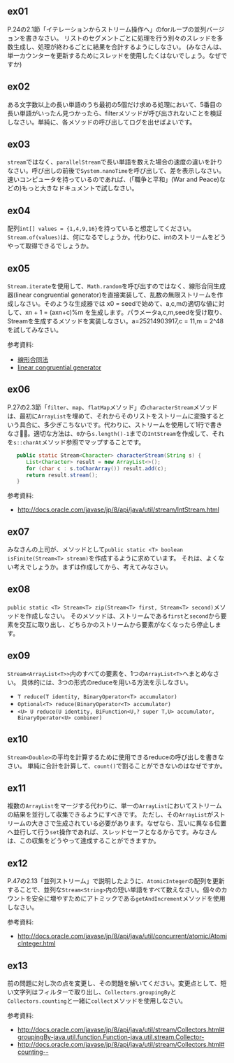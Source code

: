 ## ex01

P.24の2.1節「イテレーションからストリーム操作へ」のforループの並列バージョンを書きなさい。
リストのセグメントごとに処理を行う別々のスレッドを多数生成し、処理が終わるごとに結果を合計するようにしなさい。
(みなさんは、単一カウンターを更新するためにスレッドを使用したくはないでしょう。なぜですか)

## ex02

ある文字数以上の長い単語のうち最初の5個だけ求める処理において、5番目の長い単語がいったん見つかったら、filterメソッドが呼び出されないことを検証しなさい。単純に、各メソッドの呼び出してログを出せばよいです。

## ex03

`stream`ではなく、`parallelStream`で長い単語を数えた場合の速度の違いを計りなさい。呼び出しの前後で`System.nanoTime`を呼び出して、差を表示しなさい。速いコンピュータを持っているのであれば、(「職争と平和」(War and Peace)などの)もっと大きなドキュメントで試しなさい。

## ex04

配列`int[] values = {1,4,9,16}`を持っていると想定してください。`Stream.of(values)`は、何になるでしょうか。代わりに、intのストリームをどうやって取得できるでしょうか。

## ex05

`Stream.iterate`を使用して、`Math.random`を呼び出すのではなく、線形合同生成器(linear congruential generator)を直接実装して、乱数の無限ストリームを作成しなさい。そのような生成器では x0 = seedで始めて、a,c,mの適切な値に対して、xn + 1 = (axn+c)%m を生成します。パラメータa,c,m,seedを受け取り、Stream<Long>を生成するメソッドを実装しなさい。a=25214903917,c = 11,m = 2^48を試してみなさい。

参考資料:

* [線形合同法](http://ja.wikipedia.org/wiki/%E7%B7%9A%E5%BD%A2%E5%90%88%E5%90%8C%E6%B3%95)
* [linear congruential generator](http://en.wikipedia.org/wiki/Linear_congruential_generator)

## ex06

P.27の2.3節「`filter`、`map`、`flatMap`メソッド」の`characterStream`メソッドは、最初に`ArrayList`を埋めて、それからそのリストをストリームに変換するという具合に、多少ぎこちないです。代わりに、ストリームを使用して1行で書きなさい̅。適切な方法は、`0`から`s.length()-1`までの`IntStream`を作成して、それを`s::charAt`メソッド参照でマップすることです。

```java
   public static Stream<Character> characterStream(String s) {
      List<Character> result = new ArrayList<>();
      for (char c : s.toCharArray()) result.add(c);
      return result.stream();
   }
```

参考資料:

* http://docs.oracle.com/javase/jp/8/api/java/util/stream/IntStream.html

## ex07

みなさんの上司が、メソッドとして`public static <T> boolean isFinite(Stream<T> stream)`を作成するように求めています。
それは、よくない考えでしょうか。まずは作成してから、考えてみなさい。

## ex08

`public static <T> Stream<T> zip(Stream<T> first, Stream<T> second)`メソッドを作成しなさい。
そのメソッドは、ストリームである`first`と`second`から要素を交互に取り出し、どちらかのストリームから要素がなくなったら停止します。

## ex09

`Stream<ArrayList<T>>`内のすべての要素を、1つの`ArrayList<T>`へまとめなさい。
具体的には、3つの形式のreduceを用いる方法を示しなさい。

* `T reduce(T identity, BinaryOperator<T> accumulator)`
* `Optional<T> reduce(BinaryOperator<T> accumulator)`
* `<U> U reduce(U identity, BiFunction<U,? super T,U> accumulator, BinaryOperator<U> combiner)`

## ex10

`Stream<Double>`の平均を計算するために使用できるreduceの呼び出しを書きなさい。
単純に合計を計算して、`count()`で割ることができないのはなぜですか。

## ex11

複数の`ArrayList`をマージする代わりに、単一の`ArrayList`においてストリームの結果を並行して収集できるようにすべきです。
ただし、その`ArrayList`がストリームの大きさで生成されている必要があります。なぜなら、互いに異なる位置へ並行して行う`set`操作であれば、スレッドセーフとなるからです。みなさんは、この収集をどうやって達成することができますか。


## ex12

P.47の2.13「並列ストリーム」で説明したように、`AtomicInteger`の配列を更新することで、並列な`Stream<String>`内の短い単語をすべて数えなさい。個々のカウントを安全に増やすためにアトミックである`getAndIncrement`メソッドを使用しなさい。

参考資料:

* http://docs.oracle.com/javase/jp/8/api/java/util/concurrent/atomic/AtomicInteger.html

## ex13

前の問題に対し次の点を変更し、その問題を解いてください。変更点として、短い文字列はフィルターで取り出し、`Collectors.groupingBy`と`Collectors.counting`と一緒に`collect`メソッドを使用しなさい。

参考資料:

* http://docs.oracle.com/javase/jp/8/api/java/util/stream/Collectors.html#groupingBy-java.util.function.Function-java.util.stream.Collector-
* http://docs.oracle.com/javase/jp/8/api/java/util/stream/Collectors.html#counting--
